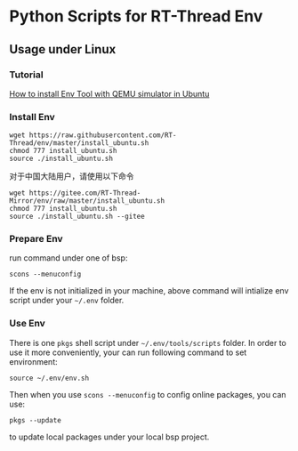 # Python Scripts for RT-Thread Env

## Usage under Linux

### Tutorial

[How to install Env Tool with QEMU simulator in Ubuntu](https://github.com/RT-Thread/rt-thread/blob/master/documentation/quick-start/quick_start_qemu/quick_start_qemu_linux.md)

### Install Env

```
wget https://raw.githubusercontent.com/RT-Thread/env/master/install_ubuntu.sh
chmod 777 install_ubuntu.sh
source ./install_ubuntu.sh
```

对于中国大陆用户，请使用以下命令
```
wget https://gitee.com/RT-Thread-Mirror/env/raw/master/install_ubuntu.sh
chmod 777 install_ubuntu.sh
source ./install_ubuntu.sh --gitee
```

### Prepare Env

run command under one of bsp:
```
scons --menuconfig
```
If the env is not initialized in your machine, above command will intialize env script under your `~/.env` folder.

### Use Env

There is one `pkgs` shell script under `~/.env/tools/scripts` folder. In order to use it more conveniently, your can run following command to set environment:
```
source ~/.env/env.sh
```
Then when you use `scons --menuconfig` to config online packages, you can use:
```
pkgs --update
```
to update local packages under your local bsp project.
